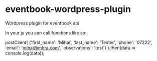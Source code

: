 # eventbook-wordpress-plugin
Wordpress plugin for eventbook api

In your js you can call functions like so:

postClient(
  {'first_name': 'Mihai', 'last_name': 'Tester', 'phone':  '07222', 'email': 'mihai@mhra.com', 'observations': 'test'}
).then(data => console.log(data));
